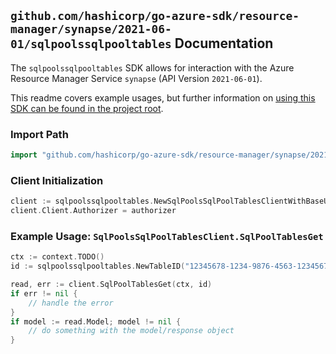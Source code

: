 
## `github.com/hashicorp/go-azure-sdk/resource-manager/synapse/2021-06-01/sqlpoolssqlpooltables` Documentation

The `sqlpoolssqlpooltables` SDK allows for interaction with the Azure Resource Manager Service `synapse` (API Version `2021-06-01`).

This readme covers example usages, but further information on [using this SDK can be found in the project root](https://github.com/hashicorp/go-azure-sdk/tree/main/docs).

### Import Path

```go
import "github.com/hashicorp/go-azure-sdk/resource-manager/synapse/2021-06-01/sqlpoolssqlpooltables"
```


### Client Initialization

```go
client := sqlpoolssqlpooltables.NewSqlPoolsSqlPoolTablesClientWithBaseURI("https://management.azure.com")
client.Client.Authorizer = authorizer
```


### Example Usage: `SqlPoolsSqlPoolTablesClient.SqlPoolTablesGet`

```go
ctx := context.TODO()
id := sqlpoolssqlpooltables.NewTableID("12345678-1234-9876-4563-123456789012", "example-resource-group", "workspaceValue", "sqlPoolValue", "schemaValue", "tableValue")

read, err := client.SqlPoolTablesGet(ctx, id)
if err != nil {
	// handle the error
}
if model := read.Model; model != nil {
	// do something with the model/response object
}
```
